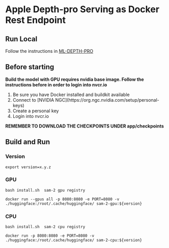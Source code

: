 # Apple Depth-pro Serving as Docker Rest Endpoint

## Run Local
Follow the instructions in [ML-DEPTH-PRO](https://github.com/apple/ml-depth-pro/tree/main)

## Before starting
<b>Build the model with GPU requires nvidia base image. Follow the instructions before in order to login into nvcr.io</b> 

<ol>
<li>Be sure you have Docker installed and buildkit available</li> 
<li>Connect to [NVIDIA NGC](https://org.ngc.nvidia.com/setup/personal-keys)</li>
<li>Create a personal key</li>
<li>Login into nvcr.io</li>
</ol>

<b>REMEMBER TO DOWNLOAD THE CHECKPOINTS UNDER app/checkpoints</b>
## Build and Run
### Version
```shell
export version=x.y.z
```
### GPU
```shell
bash install.sh  sam-2 gpu registry
```

```shell
docker run --gpus all -p 8080:8080 -e PORT=8080 -v ./huggingface:/root/.cache/huggingface/ sam-2-gpu:${version}
```

### CPU
```shell
bash install.sh  sam-2 cpu registry
```
```shell
docker run -p 8080:8080 -e PORT=8080 -v ./huggingface:/root/.cache/huggingface/ sam-2-cpu:${version}
```
